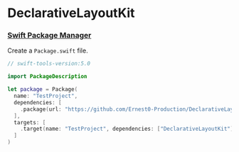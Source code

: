# DeclarativeLayoutKit


### [Swift Package Manager](https://github.com/apple/swift-package-manager)

Create a `Package.swift` file.

```swift
// swift-tools-version:5.0

import PackageDescription

let package = Package(
  name: "TestProject",
  dependencies: [
    .package(url: "https://github.com/Ernest0-Production/DeclarativeLayoutKit.git", from: "5.0.0")
  ],
  targets: [
    .target(name: "TestProject", dependencies: ["DeclarativeLayoutKit"])
  ]
)
